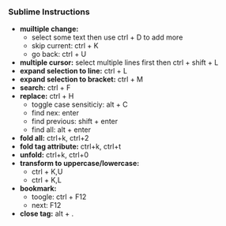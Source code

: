 ### Sublime Instructions

- **muiltiple change:**
    - select some text then use ctrl + D to add more 
    - skip current: ctrl + K 
    - go back: ctrl + U
- **multiple cursor:** select multiple lines first then ctrl + shift + L
- **expand selection to line:** ctrl + L
- **expand selection to bracket:** ctrl + M
- **search:** ctrl + F
- **replace:** ctrl + H
    - toggle case sensiticiy: alt + C 
    - find nex: enter 
    - find previous: shift + enter 
    - find all: alt + enter
- **fold all:** ctrl+k, ctrl+2
- **fold tag attribute:** ctrl+k, ctrl+t
- **unfold:** ctrl+k, ctrl+0
- **transform to uppercase/lowercase:**
    - ctrl + K,U
    - ctrl + K,L
- **bookmark:**
    - toogle: ctrl + F12
    - next: F12
- **close tag:** alt + .
